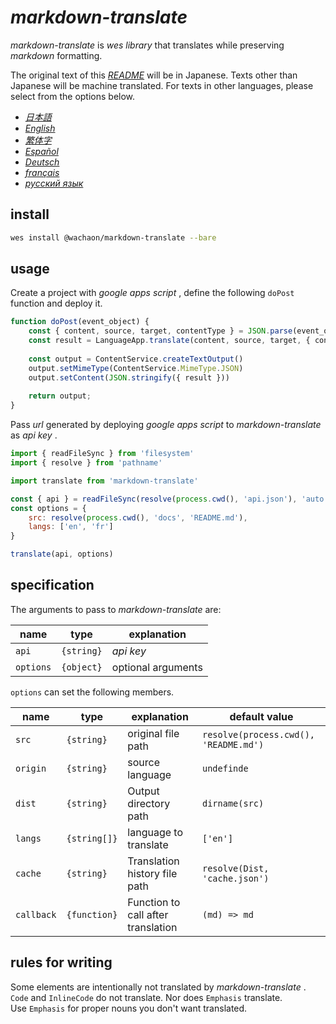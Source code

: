 # *markdown-translate*

*markdown-translate* is *wes library* that translates while preserving *markdown* formatting.

The original text of this [*README*](/README.md) will be in Japanese. Texts other than Japanese will be machine translated. For texts in other languages, please select from the options below.

*   [*日本語*](/README.md)
*   [*English*](/docs/README.en.md)
*   [*繁体字*](/docs/README.zh-TW.md)
*   [*Español*](/docs/README.es.md)
*   [*Deutsch*](/docs/README.de.md)
*   [*français*](/docs/README.fr.md)
*   [*русский язык*](/docs/README.ru.md)

## install

```sh
wes install @wachaon/markdown-translate --bare
```

## usage

Create a project with *google apps script* , define the following `doPost` function and deploy it.

```javascript
function doPost(event_object) {
    const { content, source, target, contentType } = JSON.parse(event_object.postData.getDataAsString())
    const result = LanguageApp.translate(content, source, target, { contentType })
 
    const output = ContentService.createTextOutput()
    output.setMimeType(ContentService.MimeType.JSON)
    output.setContent(JSON.stringify({ result }))
 
    return output;
}
```

Pass *url* generated by deploying *google apps script* to *markdown-translate* as *api key* .

```javascript
import { readFileSync } from 'filesystem'
import { resolve } from 'pathname'

import translate from 'markdown-translate'

const { api } = readFileSync(resolve(process.cwd(), 'api.json'), 'auto')
const options = {
    src: resolve(process.cwd(), 'docs', 'README.md'),
    langs: ['en', 'fr']
}

translate(api, options)
```

## specification

The arguments to pass to *markdown-translate* are:

| name      | type       | explanation        |
| --------- | ---------- | ------------------ |
| `api`     | `{string}` | *api key*          |
| `options` | `{object}` | optional arguments |

`options` can set the following members.

| name       | type         | explanation                        | default value                         |
| ---------- | ------------ | ---------------------------------- | ------------------------------------- |
| `src`      | `{string}`   | original file path                 | `resolve(process.cwd(), 'README.md')` |
| `origin`   | `{string}`   | source language                    | `undefinde`                           |
| `dist`     | `{string}`   | Output directory path              | `dirname(src)`                        |
| `langs`    | `{string[]}` | language to translate              | `['en']`                              |
| `cache`    | `{string}`   | Translation history file path      | `resolve(Dist, 'cache.json')`         |
| `callback` | `{function}` | Function to call after translation | `(md) => md`                          |

## rules for writing

Some elements are intentionally not translated by *markdown-translate* . `Code` and `InlineCode` do not translate. Nor does `Emphasis` translate.\
Use `Emphasis` for proper nouns you don't want translated.
